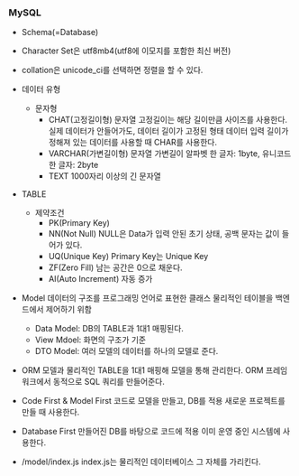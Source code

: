 ### MySQL
- Schema(=Database)
- Character Set은 utf8mb4(utf8에 이모지를 포함한 최신 버전)
- collation은 unicode_ci를 선택하면 정렬을 할 수 있다.

- 데이터 유형
    - 문자형
        - CHAT(고정길이형)
        문자열 고정길이는 해당 길이만큼 사이즈를 사용한다.
        실제 데이터가 안들어가도, 데이터 길이가 고정된 형태 데이터 입력
        길이가 정해져 있는 데이터를 사용할 때 CHAR를 사용한다.
        - VARCHAR(가변길이형)
        문자열 가변길이
        알파벳 한 글자: 1byte, 유니코드 한 글자: 2byte
        - TEXT
        1000자리 이상의 긴 문자열

- TABLE
    - 제약조건
        - PK(Primary Key)
        - NN(Not Null)
        NULL은 Data가 입력 안된 초기 상태, 공백 문자는 값이 들어가 있다.
        - UQ(Unique Key)
        Primary Key는 Unique Key
        - ZF(Zero Fill)
        남는 공간은 0으로 채운다.
        - AI(Auto Increment)
        자동 증가

- Model
데이터의 구조를 프로그래밍 언어로 표현한 클래스
물리적인 테이블을 백엔드에서 제어하기 위함
    - Data Model: DB의 TABLE과 1대1 매핑된다.
    - View Mdoel: 화면의 구조가 기준
    - DTO Model: 여러 모델의 데이터를 하나의 모델로 준다.

- ORM
모델과 물리적인 TABLE을 1대1 매핑해 모델을 통해 관리한다.
ORM 프레임워크에서 동적으로 SQL 쿼리를 만들어준다.

- Code First & Model First
코드로 모델을 만들고, DB를 적용
새로운 프로젝트를 만들 때 사용한다.
- Database First
만들어진 DB를 바탕으로 코드에 적용
이미 운영 중인 시스템에 사용한다.

- /model/index.js
index.js는 물리적인 데이터베이스 그 자체를 가리킨다.
